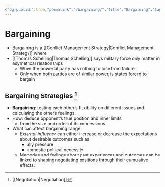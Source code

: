```yaml
---
{"dg-publish":true,"permalink":"/bargaining/","title":"Bargaining","tags":["Concept"]}
---
```


# Bargaining
- Bargaining is a [[Conflict Management Strategy\|Conflict Management Strategy]] where
- [[Thomas Schelling\|Thomas Schelling]] says military force only matter in asymetrical relationships
	- When the powerful party has nothing to lose from failure
	- Only when both parties are of similar power, is states forced to bargain

## Bargaining Strategies [^1]

- **Bargaining**: testing each other’s flexibility on different issues and calculating the other’s feelings.
- How: deduce opponent’s true position and inner limits 
	- from the size and order of its concessions
- What can affect bargaining range
	- *External influence* can either increase or decrease the expectations about desirable outcomes such as
		- ally pressure
		- domestic political necessity 
	- Memories and feelings about past experiences and outcomes can be linked to shaping negotiating positions through their cumulative effects.

[^1]: [[Negotiation\|Negotiation]]